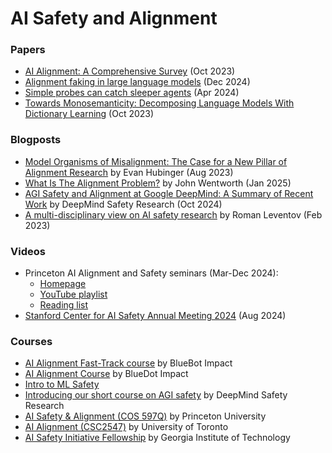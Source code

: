 # AI Safety and Alignment

### Papers

* [AI Alignment: A Comprehensive Survey](https://arxiv.org/abs/2310.19852) (Oct 2023)
* [Alignment faking in large language models](https://www.anthropic.com/research/alignment-faking) (Dec 2024)
* [Simple probes can catch sleeper agents](https://www.anthropic.com/research/probes-catch-sleeper-agents) (Apr 2024)
* [Towards Monosemanticity: Decomposing Language Models With Dictionary Learning](https://transformer-circuits.pub/2023/monosemantic-features/index.html) (Oct 2023)


### Blogposts

* [Model Organisms of Misalignment: The Case for a New Pillar of Alignment Research](https://www.lesswrong.com/posts/ChDH335ckdvpxXaXX/model-organisms-of-misalignment-the-case-for-a-new-pillar-of-1) by Evan Hubinger (Aug 2023)
* [What Is The Alignment Problem?](https://www.lesswrong.com/posts/dHNKtQ3vTBxTfTPxu/what-is-the-alignment-problem) by John Wentworth (Jan 2025)
* [AGI Safety and Alignment at Google DeepMind: A Summary of Recent Work](https://deepmindsafetyresearch.medium.com/agi-safety-and-alignment-at-google-deepmind-a-summary-of-recent-work-8e600aca582a) by DeepMind Safety Research (Oct 2024)
* [A multi-disciplinary view on AI safety research](https://www.alignmentforum.org/posts/opE6L8jBTTNAyaDbB/a-multi-disciplinary-view-on-ai-safety-research) by Roman Leventov (Feb 2023)


### Videos

* Princeton AI Alignment and Safety seminars (Mar-Dec 2024):
  * [Homepage](https://pli.princeton.edu/events/princeton-ai-alignment-and-safety-seminar)
  * [YouTube playlist](https://www.youtube.com/playlist?list=PLWRU-w8UhT6jNg64UfBB0VtlvI4Upe914)
  * [Reading list](https://docs.google.com/spreadsheets/d/1xaPjEsWBnlBI2maz6k64z11A99USU7ahaC2V615FGjQ/edit?gid=848424154#gid=848424154)
* [Stanford Center for AI Safety Annual Meeting 2024](https://www.cs.stanford.edu/events/affiliates-events/stanford-center-ai-safety-annual-meeting-2024) (Aug 2024)


### Courses

* [AI Alignment Fast-Track course](https://course.aisafetyfundamentals.com/alignment-fast-track) by BlueBot Impact
* [AI Alignment Course](https://course.aisafetyfundamentals.com/alignment) by BlueDot Impact
* [Intro to ML Safety](https://course.mlsafety.org)
* [Introducing our short course on AGI safety](https://deepmindsafetyresearch.medium.com/introducing-our-short-course-on-agi-safety-1072adb7912c) by DeepMind Safety Research
* [AI Safety & Alignment (COS 597Q)](https://sites.google.com/view/cos598aisafety/) by Princeton University
* [AI Alignment (CSC2547)](https://alignment-w2024.notion.site/CSC2547-AI-Alignment-b44359978f3a4a8f95c90adb0a6e7d53) by University of Toronto
* [AI Safety Initiative Fellowship](https://docs.google.com/document/d/1BAw0oX4eyVBXvz_58MeAINmZqonIjHdrsXq9KX1_JFo) by Georgia Institute of Technology
